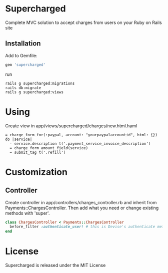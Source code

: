# Supercharged

Complete MVC solution to accept charges from users on your Ruby on Rails site

## Installation

Add to Gemfile:

```ruby
gem 'supercharged'

```

run

    rails g supercharged:migrations
    rails db:migrate
    rails g supercharged:views


# Using

Create view in app/views/supercharged/charges/new.html.haml

```haml
= charge_form_for(:paypal, account: "yourpaypalaccountid", html: {}) do |service|
  - service.description t('.payment_service_invoice_description')
  = charge_form_amount_field(service)
  = submit_tag t('.refill')

```

# Customization

## Controller

Create controller in app/controllers/charges_controller.rb and inherit from Payments::ChargesController.
Then add what you need or change existing methods with 'super'.

```ruby
class ChargesController < Payments::ChargesController
  before_filter :authenticate_user! # this is Devise's authenticate method
end
```

# License

Supercharged is released under the MIT License
